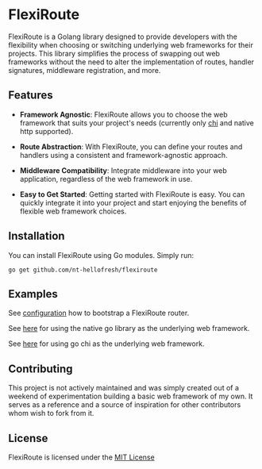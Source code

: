 # FlexiRoute

FlexiRoute is a Golang library designed to provide developers with the flexibility when choosing or switching underlying web frameworks for their projects. This library simplifies the process of swapping out web frameworks without the need to alter the implementation of routes, handler signatures, middleware registration, and more.

## Features

- **Framework Agnostic**: FlexiRoute allows you to choose the web framework that suits your project's needs (currently only [chi](https://github.com/go-chi/chi) and native http supported).

- **Route Abstraction**: With FlexiRoute, you can define your routes and handlers using a consistent and framework-agnostic approach.

- **Middleware Compatibility**: Integrate middleware into your web application, regardless of the web framework in use.

- **Easy to Get Started**: Getting started with FlexiRoute is easy. You can quickly integrate it into your project and start enjoying the benefits of flexible web framework choices.

## Installation

You can install FlexiRoute using Go modules. Simply run:

```shell
go get github.com/nt-hellofresh/flexiroute
```

## Examples

See [configuration](internal/configure.go) how to bootstrap a FlexiRoute router.

See [here](cmd/default/main.go) for using the native go library as the underlying web framework.

See [here](cmd/chi/main.go) for using go chi as the underlying web framework.

## Contributing

This project is not actively maintained and was simply created out of a weekend of experimentation building a basic web framework of my own. It serves as a reference and a source of inspiration for other contributors whom wish to fork from it.

## License

FlexiRoute is licensed under the [MIT License](LICENSE)